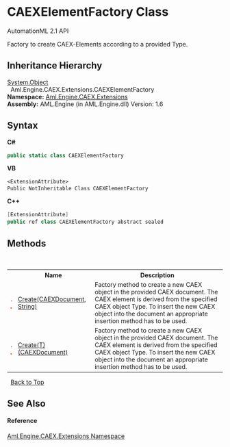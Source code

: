 # CAEXElementFactory Class
AutomationML 2.1 API 

Factory to create CAEX-Elements according to a provided Type.


## Inheritance Hierarchy
<a href="https://docs.microsoft.com/dotnet/api/system.object" target="_parent" rel="noopener noreferrer">System.Object</a><br />&nbsp;&nbsp;Aml.Engine.CAEX.Extensions.CAEXElementFactory<br />
**Namespace:**&nbsp;<a href="N_Aml_Engine_CAEX_Extensions">Aml.Engine.CAEX.Extensions</a><br />**Assembly:**&nbsp;AML.Engine (in AML.Engine.dll) Version: 1.6

## Syntax

**C#**<br />
``` C#
public static class CAEXElementFactory
```

**VB**<br />
``` VB
<ExtensionAttribute>
Public NotInheritable Class CAEXElementFactory
```

**C++**<br />
``` C++
[ExtensionAttribute]
public ref class CAEXElementFactory abstract sealed
```


## Methods
&nbsp;<table><tr><th></th><th>Name</th><th>Description</th></tr><tr><td>![Public method](media/pubmethod.gif "Public method")![Static member](media/static.gif "Static member")</td><td><a href="M_Aml_Engine_CAEX_Extensions_CAEXElementFactory_Create">Create(CAEXDocument, String)</a></td><td>
Factory method to create a new CAEX object in the provided CAEX document. The CAEX element is derived from the specified CAEX object Type. To insert the new CAEX object into the document an appropriate insertion method has to be used.</td></tr><tr><td>![Public method](media/pubmethod.gif "Public method")![Static member](media/static.gif "Static member")</td><td><a href="M_Aml_Engine_CAEX_Extensions_CAEXElementFactory_Create__1">Create(T)(CAEXDocument)</a></td><td>
Factory method to create a new CAEX object in the provided CAEX document. The CAEX element is derived from the specified CAEX object Type. To insert the new CAEX object into the document an appropriate insertion method has to be used.</td></tr></table>&nbsp;
<a href="#caexelementfactory-class">Back to Top</a>

## See Also


#### Reference
<a href="N_Aml_Engine_CAEX_Extensions">Aml.Engine.CAEX.Extensions Namespace</a><br />